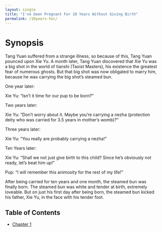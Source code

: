 ```yaml
---
layout: single
title: "I've been Pregnant For 10 Years Without Giving Birth"
permalink: /10years-toc/
---
```


# Synopsis
Tang Yuan suffered from a strange illness, so because of this, Tang Yuan pounced upon Xie Yu. A month later, Tang Yuan discovered that Xie Yu was a big shot in the world of tianshi (Taoist Masters), his existence the greatest fear of numerous ghosts. But that big shot was now obligated to marry him, because he was carrying the big shot’s steamed bun.

One year later:

Xie Yu: “Isn’t it time for our pup to be born?”

Two years later:

Xie Yu: “Don’t worry about it. Maybe you’re carrying a nezha (protection deity who was carried for 3.5 years in mother’s womb)?”

Three years later:

Xie Yu: “You really are probably carrying a nezha!”

Ten Years later:

Xie Yu: “Shall we not just give birth to this child? Since he’s obviously not ready, let’s beat him up!”

Pup: “I will remember this animosity for the rest of my life!”

After being carried for ten years and one month, the steamed bun was finally born. The steamed bun was white and tender at birth, extremely loveable. But on just his first day after being born, the steamed bun kicked his father, Xie Yu, in the face with his tender foot.

## Table of Contents

- [Chapter 1](/10years-toc/chapter-1.md/)

